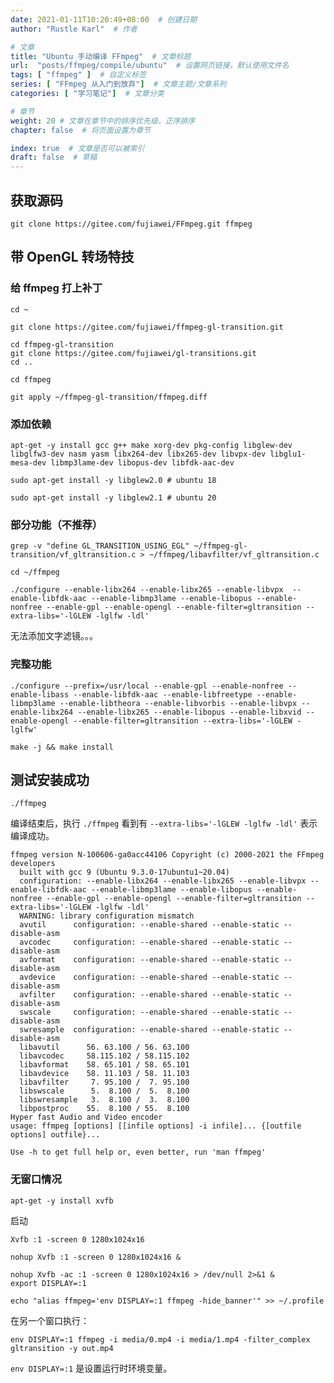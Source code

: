 ```yaml
---
date: 2021-01-11T10:20:49+08:00  # 创建日期
author: "Rustle Karl"  # 作者

# 文章
title: "Ubuntu 手动编译 FFmpeg"  # 文章标题
url:  "posts/ffmpeg/compile/ubuntu"  # 设置网页链接，默认使用文件名
tags: [ "ffmpeg" ]  # 自定义标签
series: [ "FFmpeg 从入门到放弃"]  # 文章主题/文章系列
categories: [ "学习笔记"]  # 文章分类

# 章节
weight: 20 # 文章在章节中的排序优先级，正序排序
chapter: false  # 将页面设置为章节

index: true  # 文章是否可以被索引
draft: false  # 草稿
---
```


## 获取源码

```shell
git clone https://gitee.com/fujiawei/FFmpeg.git ffmpeg
```

## 带 OpenGL 转场特技

### 给 ffmpeg 打上补丁

```shell
cd ~
```

```shell
git clone https://gitee.com/fujiawei/ffmpeg-gl-transition.git
```

```shell
cd ffmpeg-gl-transition
git clone https://gitee.com/fujiawei/gl-transitions.git
cd ..
```

```shell
cd ffmpeg
```

```shell
git apply ~/ffmpeg-gl-transition/ffmpeg.diff
```

### 添加依赖

```shell
apt-get -y install gcc g++ make xorg-dev pkg-config libglew-dev libglfw3-dev nasm yasm libx264-dev libx265-dev libvpx-dev libglu1-mesa-dev libmp3lame-dev libopus-dev libfdk-aac-dev
```

```shell
sudo apt-get install -y libglew2.0 # ubuntu 18
```

```shell
sudo apt-get install -y libglew2.1 # ubuntu 20
```

### 部分功能（不推荐）

```shell
grep -v "define GL_TRANSITION_USING_EGL" ~/ffmpeg-gl-transition/vf_gltransition.c > ~/ffmpeg/libavfilter/vf_gltransition.c
```

```shell
cd ~/ffmpeg
```

```shell
./configure --enable-libx264 --enable-libx265 --enable-libvpx  --enable-libfdk-aac --enable-libmp3lame --enable-libopus --enable-nonfree --enable-gpl --enable-opengl --enable-filter=gltransition --extra-libs='-lGLEW -lglfw -ldl'
```

无法添加文字滤镜。。。

### 完整功能

```shell
./configure --prefix=/usr/local --enable-gpl --enable-nonfree --enable-libass --enable-libfdk-aac --enable-libfreetype --enable-libmp3lame --enable-libtheora --enable-libvorbis --enable-libvpx --enable-libx264 --enable-libx265 --enable-libopus --enable-libxvid --enable-opengl --enable-filter=gltransition --extra-libs='-lGLEW -lglfw'
```

```shell
make -j && make install
```

## 测试安装成功

```shell
./ffmpeg
```

编译结束后，执行 `./ffmpeg` 看到有 `--extra-libs='-lGLEW -lglfw -ldl'` 表示编译成功。

```shell
ffmpeg version N-100606-ga0acc44106 Copyright (c) 2000-2021 the FFmpeg developers
  built with gcc 9 (Ubuntu 9.3.0-17ubuntu1~20.04)
  configuration: --enable-libx264 --enable-libx265 --enable-libvpx --enable-libfdk-aac --enable-libmp3lame --enable-libopus --enable-nonfree --enable-gpl --enable-opengl --enable-filter=gltransition --extra-libs='-lGLEW -lglfw -ldl'
  WARNING: library configuration mismatch
  avutil      configuration: --enable-shared --enable-static --disable-asm
  avcodec     configuration: --enable-shared --enable-static --disable-asm
  avformat    configuration: --enable-shared --enable-static --disable-asm
  avdevice    configuration: --enable-shared --enable-static --disable-asm
  avfilter    configuration: --enable-shared --enable-static --disable-asm
  swscale     configuration: --enable-shared --enable-static --disable-asm
  swresample  configuration: --enable-shared --enable-static --disable-asm
  libavutil      56. 63.100 / 56. 63.100
  libavcodec     58.115.102 / 58.115.102
  libavformat    58. 65.101 / 58. 65.101
  libavdevice    58. 11.103 / 58. 11.103
  libavfilter     7. 95.100 /  7. 95.100
  libswscale      5.  8.100 /  5.  8.100
  libswresample   3.  8.100 /  3.  8.100
  libpostproc    55.  8.100 / 55.  8.100
Hyper fast Audio and Video encoder
usage: ffmpeg [options] [[infile options] -i infile]... {[outfile options] outfile}...

Use -h to get full help or, even better, run 'man ffmpeg'
```

### 无窗口情况

```shell
apt-get -y install xvfb
```

启动

```shell
Xvfb :1 -screen 0 1280x1024x16
```

```shell
nohup Xvfb :1 -screen 0 1280x1024x16 &
```

```shell
nohup Xvfb -ac :1 -screen 0 1280x1024x16 > /dev/null 2>&1 &
export DISPLAY=:1
```

```shell
echo "alias ffmpeg='env DISPLAY=:1 ffmpeg -hide_banner'" >> ~/.profile
```

在另一个窗口执行：

```shell
env DISPLAY=:1 ffmpeg -i media/0.mp4 -i media/1.mp4 -filter_complex gltransition -y out.mp4
```

`env DISPLAY=:1` 是设置运行时环境变量。
